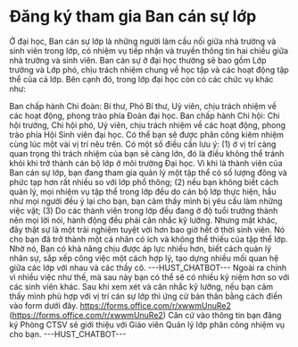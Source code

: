 # Đăng ký tham gia Ban cán sự lớp

Ở đại học, Ban cán sự lớp là những người làm cầu nối giữa nhà trường và sinh viên trong lớp, có nhiệm vụ tiếp nhận và truyền thông tin hai chiều giữa nhà trường và sinh viên. Ban cán sự ở đại học thường sẽ bao gồm Lớp trưởng và Lớp phó, chịu trách nhiệm chung về học tập và các hoạt động tập thể của cả lớp. Bên cạnh đó, trong lớp đại học còn có các chức vụ khác như:

Ban chấp hành Chi đoàn: Bí thư, Phó Bí thư, Uỷ viên, chịu trách nhiệm về các hoạt động, phong trào phía Đoàn đại học. Ban chấp hành Chi hội: Chi hội trưởng, Chi hội phó, Uỷ viên, chịu trách nhiệm về các hoạt động, phong trào phía Hội Sinh viên đại học. Có thể bạn sẽ được phân công kiêm nhiệm cùng lúc một vài vị trí nêu trên. Có một  số điều cần lưu ý: (1) ở vị trí càng quan trọng thì trách nhiệm của bạn sẽ càng lớn, đó là điều không thể tránh khỏi khi trở thành cán bộ lớp ở môi trường Đại học. Vì khi là thành viên của Ban cán sự lớp, bạn đang tham gia quản lý một tập thể có số lượng đông và phức tạp hơn rất nhiều so với lớp phổ thông; (2) nếu bạn không biết cách quản lý, mọi nhiệm vụ tập thể trong lớp đều do cán bộ lớp thực hiện, hầu như mọi người đều ỷ lại cho bạn, bạn cảm thầy mình bị yêu cầu làm những việc vặt; (3) Do các thành viên trong lớp đều đang ở độ tuổi trưởng thành nên mọi lời nói, hành động đều phải cân nhắc kỹ lưỡng. Nhưng mặt khác, đây thật sự là một trải nghiệm tuyệt vời hơn bao giờ hết ở thời sinh viên. Nó cho bạn đã trở thành một cá nhân có ích và không thể thiếu của tập thể lớp. Nhờ nó, Bạn có khả năng chịu được áp lực nhiều hơn, biết cách quản lý nhân sự, sắp xếp công việc một cách hợp lý, tạo dựng nhiều mối quan hệ giữa các lớp với nhau và các thầy cô. 
 ---HUST_CHATBOT---
Ngoài ra chính vì nhiều việc như thế, mà sau này bạn có thể sẽ có nhiều kỷ niệm hơn so với các sinh viên khác. Sau khi xem xét và cân nhắc kỹ lưỡng, nếu bạn cảm thấy mình phù hợp với vị trí cán sự lớp thì ứng cử bản thân bằng cách điền vào form dưới đây. https://forms.office.com/r/xwwmUnuRe2 (https://forms.office.com/r/xwwmUnuRe2) 
Căn cứ vào thông tin bạn đăng ký Phòng CTSV sẽ giới thiệu với Giáo viên Quản lý lớp phân công nhiệm vụ cho bạn. 
 ---HUST_CHATBOT---